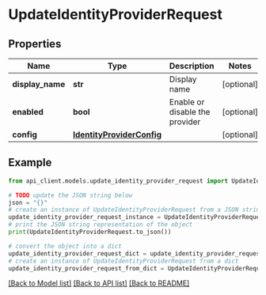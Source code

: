 # UpdateIdentityProviderRequest


## Properties

Name | Type | Description | Notes
------------ | ------------- | ------------- | -------------
**display_name** | **str** | Display name | [optional] 
**enabled** | **bool** | Enable or disable the provider | [optional] 
**config** | [**IdentityProviderConfig**](IdentityProviderConfig.md) |  | [optional] 

## Example

```python
from api_client.models.update_identity_provider_request import UpdateIdentityProviderRequest

# TODO update the JSON string below
json = "{}"
# create an instance of UpdateIdentityProviderRequest from a JSON string
update_identity_provider_request_instance = UpdateIdentityProviderRequest.from_json(json)
# print the JSON string representation of the object
print(UpdateIdentityProviderRequest.to_json())

# convert the object into a dict
update_identity_provider_request_dict = update_identity_provider_request_instance.to_dict()
# create an instance of UpdateIdentityProviderRequest from a dict
update_identity_provider_request_from_dict = UpdateIdentityProviderRequest.from_dict(update_identity_provider_request_dict)
```
[[Back to Model list]](../README.md#documentation-for-models) [[Back to API list]](../README.md#documentation-for-api-endpoints) [[Back to README]](../README.md)



